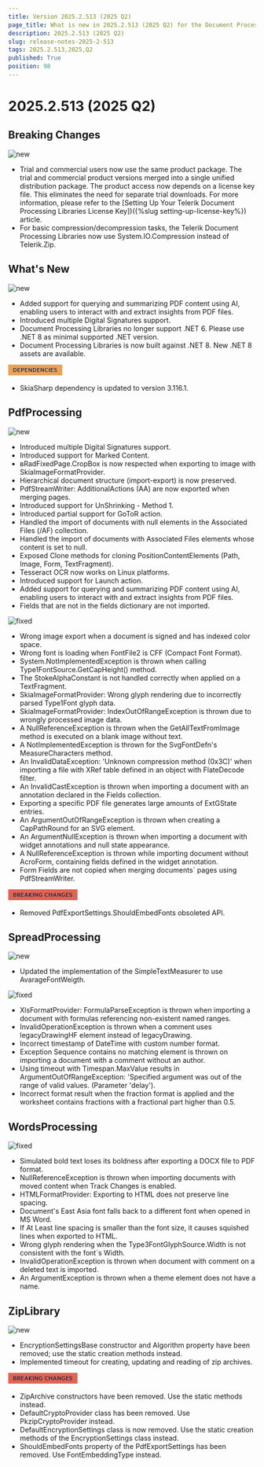 ```yaml
---
title: Version 2025.2.513 (2025 Q2)
page_title: What is new in 2025.2.513 (2025 Q2) for the Document Processing Libraries
description: 2025.2.513 (2025 Q2)
slug: release-notes-2025-2-513
tags: 2025.2.513,2025,Q2
published: True
position: 98
---
```



# 2025.2.513 (2025 Q2)


## Breaking Changes


![new](../images/new.png)

* Trial and commercial users now use the same product package. The trial and commercial product versions merged into a single unified distribution package. The product access now depends on a license key file. This eliminates the need for separate trial downloads. For more information, please refer to the [Setting Up Your Telerik Document Processing Libraries License Key])({%slug setting-up-license-key%}) article.
* For basic compression/decompression tasks, the Telerik Document Processing Libraries now use System.IO.Compression instead of Telerik.Zip.

## What's New


![new](../images/new.png)

* Added support for querying and summarizing PDF content using AI, enabling users to interact with and extract insights from PDF files.
* Introduced multiple Digital Signatures support.
* Document Processing Libraries no longer support .NET 6. Please use .NET 8 as minimal supported .NET version.
* Document Processing Libraries is now built against .NET 8. New .NET 8 assets are available.

![dependencies](../images/dependencies.png)

* SkiaSharp dependency is updated to version 3.116.1.

## PdfProcessing


![new](../images/new.png)

* Introduced multiple Digital Signatures support.
* Introduced support for Marked Content.
* вRadFixedPage.CropBox is now respected when exporting to image with SkiaImageFormatProvider.
* Hierarchical document structure (import-export) is now preserved.
* PdfStreamWriter: AdditionalActions (AA) are now exported when merging pages.
* Introduced support for UnShrinking - Method 1.
* Introduced partial support for GoToR action.
* Handled the import of documents with null elements in the Associated Files (/AF)  collection.
* Handled the import of documents with Associated Files elements whose content is set to null.
* Exposed Clone methods for cloning PositionContentElements (Path, Image, Form, TextFragment).
* Tesseract OCR now works on Linux platforms.
* Introduced support for Launch action.
* Added support for querying and summarizing PDF content using AI, enabling users to interact with and extract insights from PDF files.
* Fields that are not in the fields dictionary are not imported.

![fixed](../images/fixed.png)

* Wrong image export when a document is signed and has indexed color space.
* Wrong font is loading when FontFile2 is CFF (Compact Font Format).
* System.NotImplementedException is thrown when calling Type1FontSource.GetCapHeight() method.
* The StokeAlphaConstant is not handled correctly when applied on a TextFragment.
* SkiaImageFormatProvider: Wrong glyph rendering due to incorrectly parsed Type1Font glyph data.
* SkiaImageFormatProvider: IndexOutOfRangeException is thrown due to wrongly processed image data.
* A NullReferenceException is thrown when the GetAllTextFromImage method is executed on a blank image without text.
* A NotImplementedException is thrown for the SvgFontDefn's MeasureCharacters method.
* An InvalidDataException: 'Unknown compression method (0x3C)' when importing a file with XRef table defined in an object with FlateDecode filter.
* An InvalidCastException is thrown when importing a document with an annotation declared in the Fields collection.
* Exporting a specific PDF file generates large amounts of ExtGState entries.
* An ArgumentOutOfRangeException is thrown when creating a CapPathRound for an SVG element.
* An ArgumentNullException is thrown when importing a document with widget annotations and null state appearance.
* A NullReferenceException is thrown while importing document without AcroForm, containing fields defined in the widget annotation.
* Form Fields are not copied when merging documents` pages using PdfStreamWriter.

![breaking-changes](../images/breaking-changes.png)

* Removed PdfExportSettings.ShouldEmbedFonts obsoleted API.

## SpreadProcessing


![new](../images/new.png)

* Updated the implementation of the SimpleTextMeasurer to use AvarageFontWeigth.

![fixed](../images/fixed.png)

* XlsFormatProvider: FormulaParseException is thrown when importing a document with formulas referencing non-existent named ranges.
* InvalidOperationException is thrown when a comment uses legacyDrawingHF element instead of legacyDrawing.
* Incorrect timestamp of DateTime with custom number format.
* Exception Sequence contains no matching element is thrown on importing a document with a comment without an author.
* Using timeout with Timespan.MaxValue results in ArgumentOutOfRangeException: 'Specified argument was out of the range of valid values. (Parameter 'delay').
* Incorrect format result when the fraction format is applied and the worksheet contains fractions with a fractional part higher than 0.5.

## WordsProcessing


![fixed](../images/fixed.png)

* Simulated bold text loses its boldness after exporting a DOCX file to PDF format.
* NullReferenceException is thrown when importing documents with moved content when Track Changes is enabled.
* HTMLFormatProvider: Exporting to HTML does not preserve line spacing.
* Document's East Asia font falls back to a different font when opened in MS Word.
* If At Least line spacing is smaller than the font size, it causes squished lines when exported to HTML.
* Wrong glyph rendering when the Type3FontGlyphSource.Width is not consistent with the font`s Width.
* InvalidOperationException is thrown when document with comment on a deleted text is imported.
* An ArgumentException is thrown when a theme element does not have a name.

## ZipLibrary


![new](../images/new.png)

* EncryptionSettingsBase constructor and Algorithm property have been removed; use the static creation methods instead.
* Implemented timeout for creating, updating and reading of zip archives.

![breaking-changes](../images/breaking-changes.png)

* ZipArchive constructors have been removed. Use the static methods instead.
* DefaultCryptoProvider class has been removed. Use PkzipCryptoProvider instead.
* DefaultEncryptionSettings class is now removed. Use the static creation methods of the EncryptionSettings class instead.
* ShouldEmbedFonts property of the PdfExportSettings has been removed. Use FontEmbeddingType instead.
